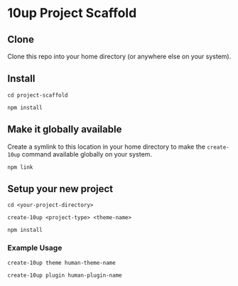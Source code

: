 # 10up Project Scaffold

## Clone

Clone this repo into your home directory (or anywhere else on your system).

## Install

`cd project-scaffold`

`npm install`

## Make it globally available

Create a symlink to this location in your home directory to make the `create-10up` command available globally on your system.

`npm link`

## Setup your new project

`cd <your-project-directory>`

`create-10up <project-type> <theme-name>`

`npm install`

### Example Usage

`create-10up theme human-theme-name`

`create-10up plugin human-plugin-name`
